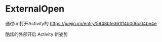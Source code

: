# ExternalOpen
通过uri打开Activity的
https://juejin.im/entry/5948bfe361ff4b006c04be4e


酷炫的外部开启 Activity 新姿势
